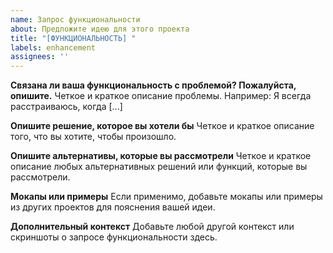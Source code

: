 ```yaml
---
name: Запрос функциональности
about: Предложите идею для этого проекта
title: "[ФУНКЦИОНАЛЬНОСТЬ] "
labels: enhancement
assignees: ''
---
```


**Связана ли ваша функциональность с проблемой? Пожалуйста, опишите.**
Четкое и краткое описание проблемы. Например: Я всегда расстраиваюсь, когда [...]

**Опишите решение, которое вы хотели бы**
Четкое и краткое описание того, что вы хотите, чтобы произошло.

**Опишите альтернативы, которые вы рассмотрели**
Четкое и краткое описание любых альтернативных решений или функций, которые вы рассмотрели.

**Мокапы или примеры**
Если применимо, добавьте мокапы или примеры из других проектов для пояснения вашей идеи.

**Дополнительный контекст**
Добавьте любой другой контекст или скриншоты о запросе функциональности здесь. 